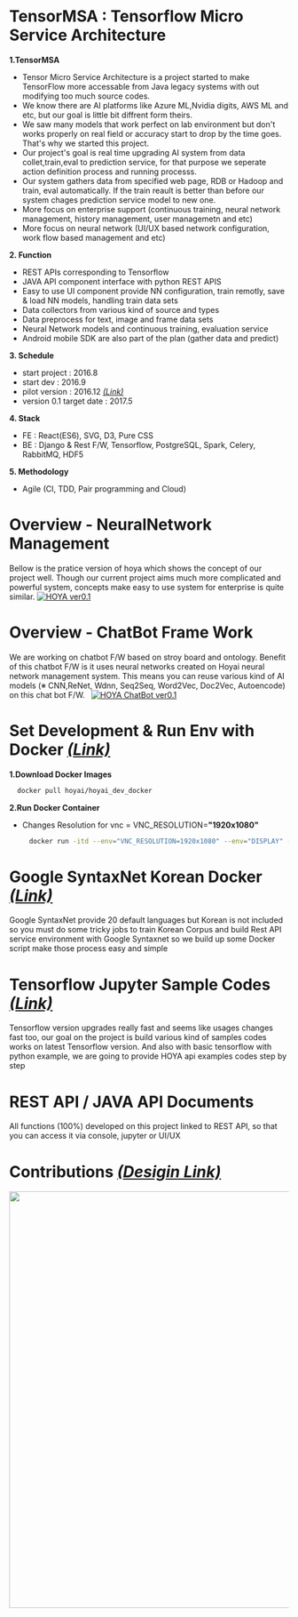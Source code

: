 # TensorMSA : Tensorflow Micro Service Architecture

<b>1.TensorMSA </b> </br>
   - Tensor Micro Service Architecture is a project started to make TensorFlow more accessable from Java legacy systems
   with out modifying too much source codes.
   - We know there are AI platforms like Azure ML,Nvidia digits, AWS ML and etc, but our goal is little bit diffrent form theirs.
   - We saw many models that work perfect on lab environment but don't works properly on real field or accuracy start to drop by the time goes. That's why we started this project. 
   - Our project's goal is real time upgrading AI system from data collet,train,eval to prediction service, for that purpose we seperate action definition process and running processs. 
   - Our system gathers data from specified web page, RDB or Hadoop and train, eval automatically. If the train reault is better than before our system chages prediction service model to new one. 
   - More focus on enterprise support (continuous training, neural network management, history management, user managemetn and etc)
   - More focus on neural network (UI/UX based network configuration, work flow based management and etc)

<b>2. Function </b></br>
   - REST APIs corresponding to Tensorflow
   - JAVA API component interface with python REST APIS
   - Easy to use UI component provide NN configuration, train remotly, save & load NN models, handling train data sets
   - Data collectors from various kind of source and types 
   - Data preprocess for text, image and frame data sets 
   - Neural Network models and continuous training, evaluation service 
   - Android mobile SDK are also part of the plan (gather data and predict)

<b>3. Schedule </b></br>
   - start project : 2016.8
   - start dev : 2016.9
   - pilot version : 2016.12 *[(Link)](https://github.com/TensorMSA/TensorMSA)*
   - version 0.1 target date : 2017.5

<b>4. Stack </b></br>
   - FE : React(ES6), SVG, D3, Pure CSS
   - BE : Django & Rest F/W, Tensorflow, PostgreSQL, Spark, Celery, RabbitMQ, HDF5

<b>5. Methodology </b></br>
   - Agile (CI, TDD, Pair programming and Cloud)

# Overview - NeuralNetwork Management
Bellow is the pratice version of hoya which shows the concept of our project well. Though our current project aims much more complicated and powerful system, concepts make easy to use system for enterprise is quite similar.
[![HOYA ver0.1](https://github.com/TensorMSA/TensorMSA/blob/2d99ed93c2d6fa2b61b6f3a852ec6fb8f87e7b5c/video.PNG?raw=true)](https://youtu.be/sxx9l5gWbk0 "HOYA ver0.1 - Click to Watch!")

# Overview - ChatBot Frame Work
We are working on chatbot F/W based on stroy board and ontology. Benefit of this chatbot F/W is it uses neural networks created on Hoyai neural network management system. This means you can reuse various kind of AI models (※ CNN,ReNet, Wdnn, Seq2Seq, Word2Vec, Doc2Vec, Autoencode) on this chat bot F/W.   
[![HOYA ChatBot ver0.1](https://github.com/TensorMSA/TensorMSA/blob/master/chat_bot_alpha.jpg?raw=true)](https://youtu.be/x9bvkXJ-JeQ "HOYA ChatBot ver0.1 - Click to Watch!")

# Set Development & Run Env with Docker  *[(Link)](https://github.com/TensorMSA/hoyai_docker)*
<b>1.Download Docker Images </b> </br>
   ```bash
     docker pull hoyai/hoyai_dev_docker
   ```
<b>2.Run Docker Container </b> </br>
   - Changes Resolution for vnc = VNC_RESOLUTION=<b>"1920x1080"</b> </br>
```bash
     docker run -itd --env="VNC_RESOLUTION=1920x1080" --env="DISPLAY" --env="QT_X11_NO_MITSHM=1" --volume="/tmp/.X11-unix:/tmp/.X11-unix:rw" --name hoyai_dev -p 5672:5672 -p 2266:2266 -p 5432:5432 -p 8000:8000 -p 6006:6006 -p 8888:8888 -p 5901:5901 hoyai/hoyai_dev_docker
```
# Google SyntaxNet Korean Docker *[(Link)](https://github.com/TensorMSA/syntax_docker)*
Google SyntaxNet provide 20 default languages but Korean is not included so you must do some tricky jobs to train Korean Corpus and build Rest API service environment with Google Syntaxnet so we build up some Docker script make those process
easy and simple

# Tensorflow Jupyter Sample Codes *[(Link)](https://github.com/TensorMSA/hoyai_jupyter)* 
Tensorflow version upgrades really fast and seems like usages changes fast too, our goal on the project is build various kind of samples codes works on latest Tensorflow version. And also with basic tensorflow with python example, we are going to provide HOYA api examples codes step by step 

# REST API / JAVA API Documents </br>
All functions (100%) developed on this project linked to REST API, so that you can access it via console, jupyter or UI/UX 

# Contributions *[(Desigin Link)](https://docs.google.com/presentation/d/105lw-nC9a37qJvKXsyBh045pGaBa7lqbCUI4V2mfjKc/pub?start=false&loop=false&delayms=3000)*
 <p align="center">
  <img src="https://github.com/TensorMSA/TensorMSA/blob/master/HOYA%20F_W%20Design%20Document.jpg?raw=true" width="750"/>
 </p>
